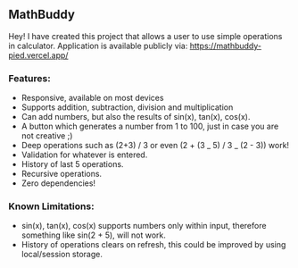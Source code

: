 ## MathBuddy

Hey! I have created this project that allows a user to use simple operations in calculator.
Application is available publicly via: https://mathbuddy-pied.vercel.app/

### Features:

- Responsive, available on most devices
- Supports addition, subtraction, division and multiplication
- Can add numbers, but also the results of sin(x), tan(x), cos(x).
- A button which generates a number from 1 to 100, just in case you are not creative ;)
- Deep operations such as (2+3) / 3 or even (2 + (3 _ 5) / 3 _ (2 - 3)) work!
- Validation for whatever is entered.
- History of last 5 operations.
- Recursive operations.
- Zero dependencies!

### Known Limitations:

- sin(x), tan(x), cos(x) supports numbers only within input, therefore something like sin(2 + 5), will not work.
- History of operations clears on refresh, this could be improved by using local/session storage.

